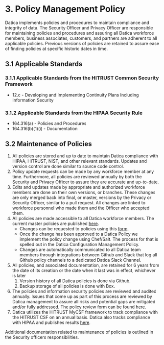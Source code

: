 # 3. Policy Management Policy

Datica implements policies and procedures to maintain compliance and integrity of data. The Security Officer and Privacy Officer are responsible for maintaining policies and procedures and assuring all Datica workforce members, business associates, customers, and partners are adherent to all applicable policies. Previous versions of policies are retained to assure ease of finding policies at specific historic dates in time.

## 3.1 Applicable Standards

### 3.1.1 Applicable Standards from the HITRUST Common Security Framework

* 12.c - Developing and Implementing Continuity Plans Including Information Security

### 3.1.2 Applicable Standards from the HIPAA Security Rule

* 164.316(a) - Policies and Procedures
* 164.316(b)(1)(i) - Documentation

## 3.2 Maintenance of Policies

1. All policies are stored and up to date to maintain Datica compliance with HIPAA, HITRUST, NIST, and other relevant standards. Updates and version control are done similar to source code control.
2. Policy update requests can be made by any workforce member at any time. Furthermore, all policies are reviewed annually by both the Security and Privacy Officer to assure they are accurate and up-to-date.
3. Edits and updates made by appropriate and authorized workforce members are done on their own versions, or branches. These changes are only merged back into final, or master, versions by the Privacy or Security Officer, similar to a pull request. All changes are linked to workforce personnel who made them and the Officer who accepted them.
4. All policies are made accessible to all Datica workforce members. The current master policies are published [here](https://policy.datica.com).
   * Changes can be requested to policies using this [form](https://docs.google.com/a/catalyze.io/forms/d/1sJ_8DcbbW8i2i85pqXU7JrjHLFYBhFj_TP5uAG4QFZE/viewform).
   * Once the change has been approved to a Datica Policy we implement the policy change using Chef/Salt. The process for that is spelled out in the Datica Configuration Management Policy.
   * Changes are automatically communicated to all Datica team members through integrations between Github and Slack that log all Github policy channels to a dedicated Datica Slack Channel.
5. All policies, and associated documentation, are retained for 6 years from the date of its creation or the date when it last was in effect, whichever is later
   1. Version history of all Datica policies is done via Github.
   2. Backup storage of all policies is done with Box.
6. The policies and information security policies are reviewed and audited annually. Issues that come up as part of this process are reviewed by Datica management to assure all risks and potential gaps are mitigated and/or fully addressed. The policy review form can be found [here](https://docs.google.com/a/catalyze.io/forms/d/1kuyIYA-Z-tmRdfMwrVMl59BujIy9y1dyjMSd8_Wy760/viewform).
7. Datica utilizes the HITRUST MyCSF framework to track compliance with the HITRUST CSF on an annual basis. Datica also tracks compliance with HIPAA and publishes results [here](https://hipaa.datica.com).

Additional documentation related to maintenance of policies is outlined in the Security officers responsibilities.
